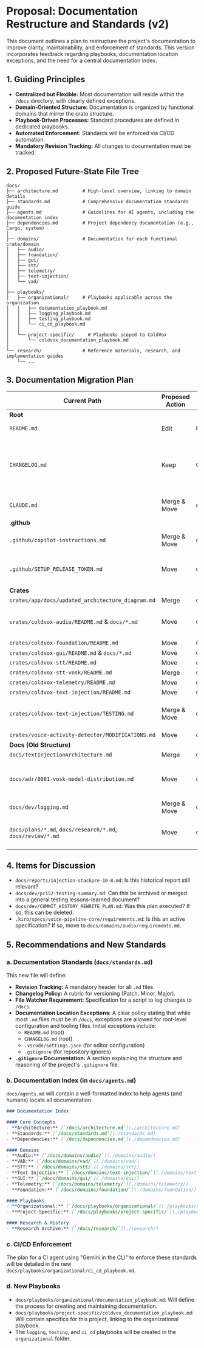 # Proposal: Documentation Restructure and Standards (v2)

This document outlines a plan to restructure the project's documentation to improve clarity, maintainability, and enforcement of standards. This version incorporates feedback regarding playbooks, documentation location exceptions, and the need for a central documentation index.

## 1. Guiding Principles

- **Centralized but Flexible:** Most documentation will reside within the `/docs` directory, with clearly defined exceptions.
- **Domain-Oriented Structure:** Documentation is organized by functional domains that mirror the crate structure.
- **Playbook-Driven Processes:** Standard procedures are defined in dedicated playbooks.
- **Automated Enforcement:** Standards will be enforced via CI/CD automation.
- **Mandatory Revision Tracking:** All changes to documentation must be tracked.

## 2. Proposed Future-State File Tree

```
docs/
├── architecture.md         # High-level overview, linking to domain details
├── standards.md            # Comprehensive documentation standards guide
├── agents.md               # Guidelines for AI agents, including the documentation index
├── dependencies.md         # Project dependency documentation (e.g., Cargo, system)
│
├── domains/                # Documentation for each functional crate/domain
│   ├── audio/
│   ├── foundation/
│   ├── gui/
│   ├── stt/
│   ├── telemetry/
│   ├── text-injection/
│   └── vad/
│
├── playbooks/
│   ├── organizational/     # Playbooks applicable across the organization
│   │   ├── documentation_playbook.md
│   │   ├── logging_playbook.md
│   │   ├── testing_playbook.md
│   │   └── ci_cd_playbook.md
│   │
│   └── project-specific/     # Playbooks scoped to ColdVox
│       └── coldvox_documentation_playbook.md
│
└── research/               # Reference materials, research, and implementation guides
    └── ...
```

## 3. Documentation Migration Plan

| Current Path                                                | Proposed Action | New Path / Target                                      | Notes                                                              |
| ----------------------------------------------------------- | --------------- | ------------------------------------------------------ | ------------------------------------------------------------------ |
| **Root**                                                    |                 |                                                        |                                                                    |
| `README.md`                                                 | Edit            | `README.md`                                            | Simplify and link to `/docs`.                                      |
| `CHANGELOG.md`                                              | Keep            | `CHANGELOG.md`                                         | To be managed by new changelog policy in the PR playbook.          |
| `CLAUDE.md`                                                 | Merge & Move    | `docs/agents.md`                                       | Consolidate all agent instructions.                                |
| **.github**                                                 |                 |                                                        |                                                                    |
| `.github/copilot-instructions.md`                           | Merge & Move    | `docs/agents.md`                                       | Consolidate all agent instructions.                                |
| `.github/SETUP_RELEASE_TOKEN.md`                            | Move            | `docs/playbooks/organizational/ci_cd_playbook.md`      | Becomes part of the CI/CD playbook.                                |
| **Crates**                                                  |                 |                                                        |                                                                    |
| `crates/app/docs/updated_architecture_diagram.md`           | Merge           | `docs/architecture.md`                                 |                                                                    |
| `crates/coldvox-audio/README.md` & `docs/*.md`              | Move            | `docs/domains/audio/`                                  | Consolidate all crate-specific docs.                               |
| `crates/coldvox-foundation/README.md`                       | Move            | `docs/domains/foundation/README.md`                    |                                                                    |
| `crates/coldvox-gui/README.md` & `docs/*.md`                | Move            | `docs/domains/gui/`                                    |                                                                    |
| `crates/coldvox-stt/README.md`                              | Move            | `docs/domains/stt/README.md`                           |                                                                    |
| `crates/coldvox-stt-vosk/README.md`                         | Merge           | `docs/domains/stt/vosk.md`                             |                                                                    |
| `crates/coldvox-telemetry/README.md`                        | Move            | `docs/domains/telemetry/README.md`                     |                                                                    |
| `crates/coldvox-text-injection/README.md`                   | Move            | `docs/domains/text-injection/README.md`                |                                                                    |
| `crates/coldvox-text-injection/TESTING.md`                  | Merge & Move    | `docs/playbooks/organizational/testing_playbook.md`    | Consolidate into the main testing playbook.                        |
| `crates/voice-activity-detector/MODIFICATIONS.md`           | Move            | `docs/domains/vad/vendor_modifications.md`             |                                                                    |
| **Docs (Old Structure)**                                    |                 |                                                        |                                                                    |
| `docs/TextInjectionArchitecture.md`                         | Merge           | `docs/architecture.md`                                 |                                                                    |
| `docs/adr/0001-vosk-model-distribution.md`                  | Move            | `docs/architecture/adr-0001.md`                        | Create a new `architecture` sub-folder for ADRs.                   |
| `docs/dev/logging.md`                                       | Merge & Move    | `docs/playbooks/organizational/logging_playbook.md`    |                                                                    |
| `docs/plans/*.md`, `docs/research/*.md`, `docs/review/*.md` | Move            | `docs/research/`                                       | Consolidate historical plans and research.                         |

## 4. Items for Discussion

- `docs/reports/injection-stackpre-10-8.md`: Is this historical report still relevant?
- `docs/dev/pr152-testing-summary.md`: Can this be archived or merged into a general testing lessons-learned document?
- `docs/dev/COMMIT_HISTORY_REWRITE_PLAN.md`: Was this plan executed? If so, this can be deleted.
- `.kiro/specs/voice-pipeline-core/requirements.md`: Is this an active specification? If so, move to `docs/domains/audio/requirements.md`.

## 5. Recommendations and New Standards

### a. Documentation Standards (`docs/standards.md`)

This new file will define:
- **Revision Tracking:** A mandatory header for all `.md` files.
- **Changelog Policy:** A rubric for versioning (Patch, Minor, Major).
- **File Watcher Requirement:** Specification for a script to log changes to `/docs`.
- **Documentation Location Exceptions:** A clear policy stating that while most `.md` files must be in `/docs`, exceptions are allowed for root-level configuration and tooling files. Initial exceptions include:
  - `README.md` (root)
  - `CHANGELOG.md` (root)
  - `.vscode/settings.json` (for editor configuration)
  - `.gitignore` (for repository ignores)
- **`.gitignore` Documentation:** A section explaining the structure and reasoning of the project's `.gitignore` file.

### b. Documentation Index (in `docs/agents.md`)

`docs/agents.md` will contain a well-formatted index to help agents (and humans) locate all documentation.

```markdown
### Documentation Index

#### Core Concepts
- **Architecture:** [`/docs/architecture.md`](./architecture.md)
- **Standards:** [`/docs/standards.md`](./standards.md)
- **Dependencies:** [`/docs/dependencies.md`](./dependencies.md)

#### Domains
- **Audio:** [`/docs/domains/audio/`](./domains/audio/)
- **VAD:** [`/docs/domains/vad/`](./domains/vad/)
- **STT:** [`/docs/domains/stt/`](./domains/stt/)
- **Text Injection:** [`/docs/domains/text-injection/`](./domains/text-injection/)
- **GUI:** [`/docs/domains/gui/`](./domains/gui/)
- **Telemetry:** [`/docs/domains/telemetry/`](./domains/telemetry/)
- **Foundation:** [`/docs/domains/foundation/`](./domains/foundation/)

#### Playbooks
- **Organizational:** [`/docs/playbooks/organizational/`](./playbooks/organizational/)
- **Project-Specific:** [`/docs/playbooks/project-specific/`](./playbooks/project-specific/)

#### Research & History
- **Research Archive:** [`/docs/research/`](./research/)
```

### c. CI/CD Enforcement

The plan for a CI agent using "Gemini in the CLI" to enforce these standards will be detailed in the new `docs/playbooks/organizational/ci_cd_playbook.md`.

### d. New Playbooks

- `docs/playbooks/organizational/documentation_playbook.md`: Will define the process for creating and maintaining documentation.
- `docs/playbooks/project-specific/coldvox_documentation_playbook.md`: Will contain specifics for this project, linking to the organizational playbook.
- The `logging`, `testing`, and `ci_cd` playbooks will be created in the `organizational` folder.
